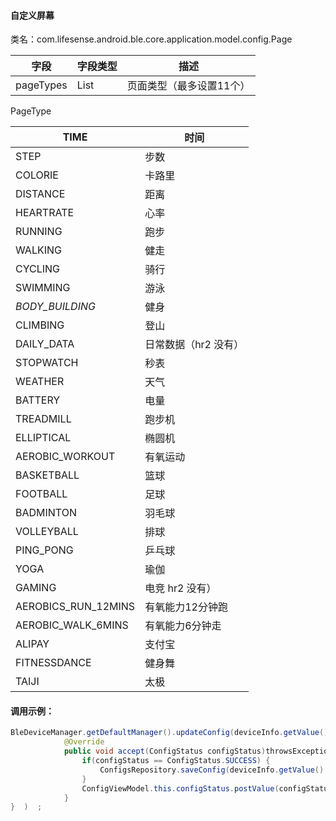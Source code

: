 <a name="JkGNy"></a>
#### 自定义屏幕
类名：com.lifesense.android.ble.core.application.model.config.Page

| 字段 | 字段类型 | 描述 |
| --- | --- | --- |
| pageTypes | List<PageType> | 页面类型（最多设置11个） |

PageType

| TIME | 时间 |
| --- | --- |
| STEP | 步数 |
| COLORIE | 卡路里 |
| DISTANCE | 距离 |
| HEARTRATE | 心率 |
| RUNNING | 跑步 |
| WALKING | 健走 |
| CYCLING | 骑行 |
| SWIMMING | 游泳 |
| _BODY_BUILDING_ | 健身 |
| CLIMBING | 登山 |
| DAILY_DATA | 日常数据（hr2 没有） |
| STOPWATCH | 秒表 |
| WEATHER | 天气 |
| BATTERY | 电量 |
| TREADMILL | 跑步机 |
| ELLIPTICAL | 椭圆机 |
| AEROBIC_WORKOUT | 有氧运动 |
| BASKETBALL | 篮球 |
| FOOTBALL | 足球 |
| BADMINTON | 羽毛球 |
| VOLLEYBALL | 排球 |
| PING_PONG | 乒乓球 |
| YOGA | 瑜伽 |
| GAMING | 电竞 hr2 没有） |
| AEROBICS_RUN_12MINS | 有氧能力12分钟跑 |
| AEROBIC_WALK_6MINS | 有氧能力6分钟走 |
| ALIPAY | 支付宝 |
| FITNESSDANCE | 健身舞 |
| TAIJI | 太极 |

<a name="6EceP"></a>
#### 
<a name="Rw16X"></a>
#### 调用示例：
```java
BleDeviceManager.getDefaultManager().updateConfig(deviceInfo.getValue().getMac(), dialPlate, new Consumer<ConfigStatus>() {
            @Override
            public void accept(ConfigStatus configStatus)throwsException{   
                if(configStatus == ConfigStatus.SUCCESS) {
                    ConfigsRepository.saveConfig(deviceInfo.getValue().getMac(),config);
                }
                ConfigViewModel.this.configStatus.postValue(configStatus);
            }
}  )  ;
```



